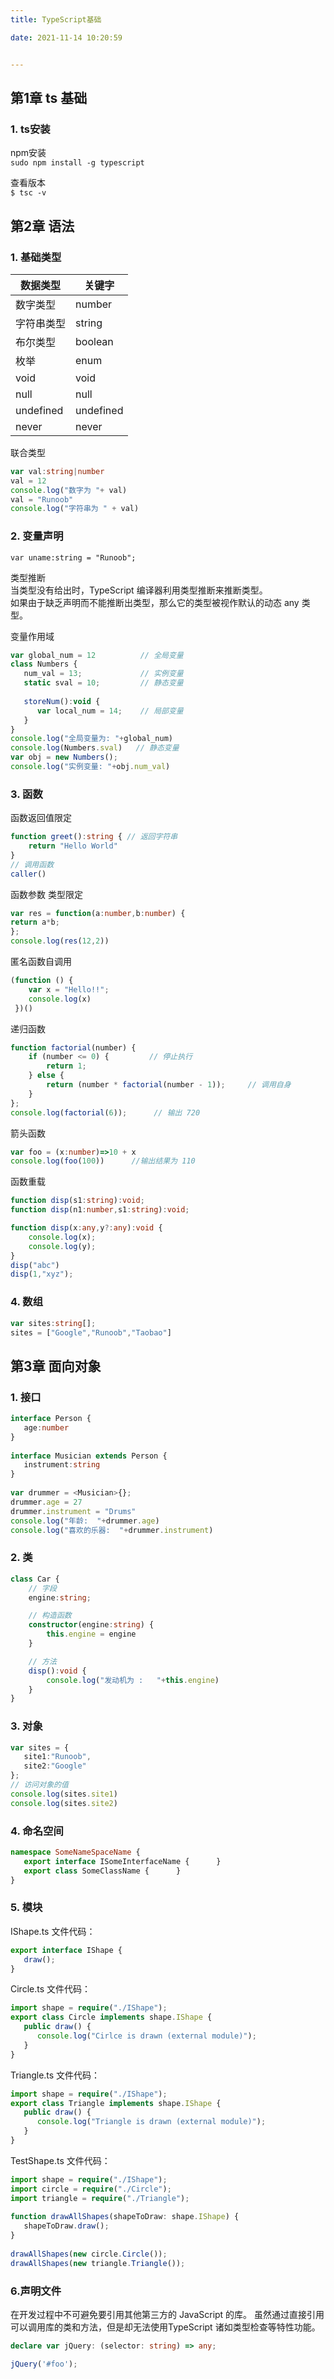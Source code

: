 ```yaml
---
title: TypeScript基础

date: 2021-11-14 10:20:59


---
```


## 第1章 ts 基础

### 1. ts安装

npm安装  
`sudo npm install -g typescript`

查看版本  
`$ tsc -v`

## 第2章 语法

### 1. 基础类型

| 数据类型   | 关键字    |
| ---------- | --------- |
| 数字类型   | number    |
| 字符串类型 | string    |
| 布尔类型   | boolean   |
| 枚举       | enum      |
| void       | void      |
| null       | null      |
| undefined  | undefined |
| never      | never     |

联合类型

```ts
var val:string|number 
val = 12 
console.log("数字为 "+ val) 
val = "Runoob" 
console.log("字符串为 " + val)
```

### 2. 变量声明

`var uname:string = "Runoob";`

类型推断  
当类型没有给出时，TypeScript 编译器利用类型推断来推断类型。  
如果由于缺乏声明而不能推断出类型，那么它的类型被视作默认的动态 any 类型。


变量作用域

```js
var global_num = 12          // 全局变量
class Numbers { 
   num_val = 13;             // 实例变量
   static sval = 10;         // 静态变量
   
   storeNum():void { 
      var local_num = 14;    // 局部变量
   } 
} 
console.log("全局变量为: "+global_num)  
console.log(Numbers.sval)   // 静态变量
var obj = new Numbers(); 
console.log("实例变量: "+obj.num_val)
```

### 3. 函数

函数返回值限定

```ts
function greet():string { // 返回字符串
    return "Hello World" 
}
// 调用函数
caller()
```

函数参数 类型限定

```ts
var res = function(a:number,b:number) {
return a*b;
};
console.log(res(12,2))
```

匿名函数自调用

```ts
(function () { 
    var x = "Hello!!";   
    console.log(x)     
 })()
```

递归函数

```ts
function factorial(number) {
    if (number <= 0) {         // 停止执行
        return 1; 
    } else {     
        return (number * factorial(number - 1));     // 调用自身
    } 
}; 
console.log(factorial(6));      // 输出 720
```

箭头函数

```ts
var foo = (x:number)=>10 + x
console.log(foo(100))      //输出结果为 110
```

函数重载

```ts
function disp(s1:string):void;
function disp(n1:number,s1:string):void;

function disp(x:any,y?:any):void {
    console.log(x);
    console.log(y);
}
disp("abc")
disp(1,"xyz");
```

### 4. 数组

```ts
var sites:string[]; 
sites = ["Google","Runoob","Taobao"]
```



## 第3章 面向对象

### 1. 接口

```ts
interface Person { 
   age:number 
} 
 
interface Musician extends Person { 
   instrument:string 
} 
 
var drummer = <Musician>{}; 
drummer.age = 27 
drummer.instrument = "Drums" 
console.log("年龄:  "+drummer.age)
console.log("喜欢的乐器:  "+drummer.instrument)
```

### 2. 类

```ts
class Car {
    // 字段 
    engine:string;

    // 构造函数 
    constructor(engine:string) {
        this.engine = engine
    }

    // 方法 
    disp():void {
        console.log("发动机为 :   "+this.engine)
    }
}
```

### 3. 对象

```ts
var sites = { 
   site1:"Runoob", 
   site2:"Google" 
}; 
// 访问对象的值
console.log(sites.site1) 
console.log(sites.site2)
```

### 4. 命名空间

```ts
namespace SomeNameSpaceName { 
   export interface ISomeInterfaceName {      }  
   export class SomeClassName {      }  
}
```

### 5. 模块

IShape.ts 文件代码：

```ts
export interface IShape { 
   draw(); 
}
```

Circle.ts 文件代码：

```ts
import shape = require("./IShape"); 
export class Circle implements shape.IShape { 
   public draw() { 
      console.log("Cirlce is drawn (external module)"); 
   } 
}
```

Triangle.ts 文件代码：

```ts
import shape = require("./IShape"); 
export class Triangle implements shape.IShape { 
   public draw() { 
      console.log("Triangle is drawn (external module)"); 
   } 
}
```

TestShape.ts 文件代码：

```ts
import shape = require("./IShape"); 
import circle = require("./Circle"); 
import triangle = require("./Triangle");  
 
function drawAllShapes(shapeToDraw: shape.IShape) {
   shapeToDraw.draw(); 
} 
 
drawAllShapes(new circle.Circle()); 
drawAllShapes(new triangle.Triangle());
```

### 6.声明文件

在开发过程中不可避免要引用其他第三方的 JavaScript 的库。
虽然通过直接引用可以调用库的类和方法，但是却无法使用TypeScript 诸如类型检查等特性功能。

```ts
declare var jQuery: (selector: string) => any;

jQuery('#foo');
```
